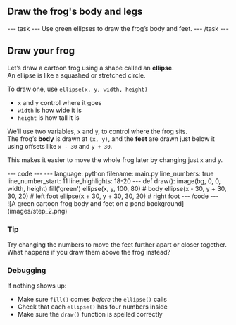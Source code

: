 <h2 class="c-project-heading--task">Draw the frog's body and legs</h2>
--- task ---
Use green ellipses to draw the frog’s body and feet.
--- /task ---

<h2 class="c-project-heading--explainer">Draw your frog</h2>

Let’s draw a cartoon frog using a shape called an **ellipse**.  
An ellipse is like a squashed or stretched circle.

To draw one, use `ellipse(x, y, width, height)`  
- `x` and `y` control where it goes  
- `width` is how wide it is  
- `height` is how tall it is

We’ll use two variables, `x` and `y`, to control where the frog sits.  
The frog’s **body** is drawn at `(x, y)`, and the **feet** are drawn just below it using offsets like `x - 30` and `y + 30`.

This makes it easier to move the whole frog later by changing just `x` and `y`.

<div class="c-project-code">
--- code ---
---
language: python
filename: main.py
line_numbers: true
line_number_start: 11
line_highlights: 18-20
---
def draw():
    image(bg, 0, 0, width, height)
    fill('green')
    ellipse(x, y, 100, 80)               # body
    ellipse(x - 30, y + 30, 30, 20)      # left foot
    ellipse(x + 30, y + 30, 30, 20)      # right foot
--- /code ---
</div>

<div class="c-project-output">
![A green cartoon frog body and feet on a pond background](images/step_2.png)
</div>

<div class="c-project-callout c-project-callout--tip">

### Tip

Try changing the numbers to move the feet further apart or closer together.  
What happens if you draw them above the frog instead?

</div>

<div class="c-project-callout c-project-callout--debug">

### Debugging

If nothing shows up:<br />
- Make sure `fill()` comes *before* the `ellipse()` calls<br />
- Check that each `ellipse()` has four numbers inside<br />
- Make sure the `draw()` function is spelled correctly

</div>